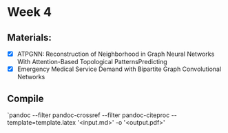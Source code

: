 # Week 4

## Materials:

 - [x] ATPGNN: Reconstruction of Neighborhood in Graph Neural Networks With Attention-Based Topological PatternsPredicting
 - [x]  Emergency Medical Service Demand with Bipartite Graph Convolutional Networks

## Compile 
`pandoc --filter pandoc-crossref --filter pandoc-citeproc --template=template.latex '<input.md>' -o '<output.pdf>'